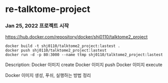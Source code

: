 # re-talktome-project

### Jan 25, 2022 프로젝트 시작
https://hub.docker.com/repository/docker/shj0110/talktome2_project

```
docker build -t shj0110/talktome2_project:lastest .
docker push shj0110/talktome2_project:lastest
docker run -d -p 80:3000 --name ttmp shj0110/talktome2_project:lastest
```
Description:
Docker 이미지 create
Docker 이미지 push
Docker 이미지 execute

Docker 이미지 생성, 푸쉬, 실행하는 방법 정리

